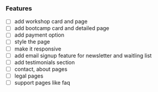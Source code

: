 ### Features

- [ ] add workshop card and page
- [ ] add bootcamp card and detailed page
- [ ] add payment option
- [ ] style the page
- [ ] make it responsive
- [ ] add email signup feature for newsletter and waitling list
- [ ] add testimonials section
- [ ] contact, about pages
- [ ] legal pages
- [ ] support pages like faq
